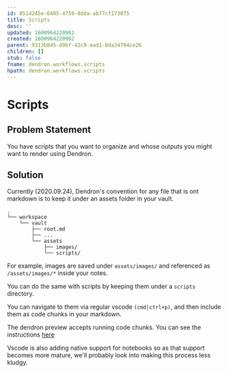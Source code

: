 ```yaml
---
id: 8514245e-6405-4759-8dda-ab77cf173075
title: Scripts
desc: ''
updated: 1600964220962
created: 1600964220962
parent: 9313b845-d9bf-42c9-aad1-0da34794ce26
children: []
stub: false
fname: dendron.workflows.scripts
hpath: dendron.workflows.scripts
---
```

# Scripts

## Problem Statement

You have scripts that you want to organize and whose outputs you might want to render using Dendron. 

## Solution

Currently (2020.09.24), Dendron's convention for any file that is ont markdown is to keep it under an assets folder in your vault.

```
.
└── workspace
    └── vault
        ├── root.md
        ├── ...
        └── assets
            ├── images/
            └── scripts/
```

For example, images are saved under `assets/images/` and referenced as `/assets/images/*` inside your notes. 

You can do the same with scripts by keeping them under a `scripts` directory. 

You can navigate to them via regular vscode `(cmd|ctrl+p)`, and then include them as code chunks in your markdown. 

The dendron preview accepts running code chunks. You can see the instructions [here](https://shd101wyy.github.io/markdown-preview-enhanced/#/code-chunk)

Vscode is also adding native support for notebooks so as that support becomes more mature, we'll probably look into making this process less kludgy. 
